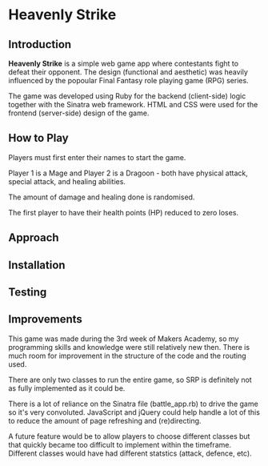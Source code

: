 # Heavenly Strike

## Introduction
**Heavenly Strike** is a simple web game app where contestants fight to defeat their opponent. The design (functional and aesthetic) was heavily influenced by the popoular Final Fantasy role playing game (RPG) series.

The game was developed using Ruby for the backend (client-side) logic together with the Sinatra web framework. HTML and CSS were used for the frontend (server-side) design of the game.

## How to Play
Players must first enter their names to start the game.

Player 1 is a Mage and Player 2 is a Dragoon - both have physical attack, special attack, and healing abilities.

The amount of damage and healing done is randomised.

The first player to have their health points (HP) reduced to zero loses.

## Approach

## Installation

## Testing

## Improvements
This game was made during the 3rd week of Makers Academy, so my programming skills and knowledge were still relatively new then. There is much room for improvement in the structure of the code and the routing used.

There are only two classes to run the entire game, so SRP is definitely not as fully implemented as it could be.

There is a lot of reliance on the Sinatra file (battle_app.rb) to drive the game so it's very convoluted. JavaScript and jQuery could help handle a lot of this to reduce the amount of page refreshing and (re)directing.

A future feature would be to allow players to choose different classes but that quickly became too difficult to implement within the timeframe. Different classes would have had different statstics (attack, defence, etc).
